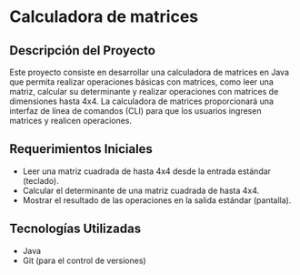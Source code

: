 # Calculadora de matrices 
## Descripción del Proyecto
Este proyecto consiste en desarrollar una calculadora de matrices en Java que permita realizar operaciones básicas con matrices, como leer una matriz, calcular su determinante y realizar operaciones con matrices de dimensiones hasta 4x4. La calculadora de matrices proporcionará una interfaz de línea de comandos (CLI) para que los usuarios ingresen matrices y realicen operaciones.

## Requerimientos Iniciales
- Leer una matriz cuadrada de hasta 4x4 desde la entrada estándar (teclado).
- Calcular el determinante de una matriz cuadrada de hasta 4x4.
- Mostrar el resultado de las operaciones en la salida estándar (pantalla).


## Tecnologías Utilizadas
- Java
- Git (para el control de versiones)
